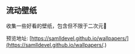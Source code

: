 ## 流动壁纸

收集一些好看的壁纸，包含但不限于二次元🤞

预览地址: [https://samlldevel.github.io/wallpapers/](https://samlldevel.github.io/wallpapers/.)
